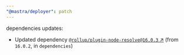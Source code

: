 ```yaml
---
"@mastra/deployer": patch
---
```

dependencies updates:
  - Updated dependency [`@rollup/plugin-node-resolve@16.0.3` ↗︎](https://www.npmjs.com/package/@rollup/plugin-node-resolve/v/16.0.3) (from `16.0.2`, in `dependencies`)
